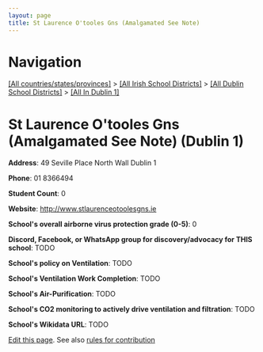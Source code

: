 ```yaml
---
layout: page
title: St Laurence O'tooles Gns (Amalgamated See Note)
---
```

# Navigation

[[All countries/states/provinces]](../../../..) > [[All Irish School Districts]](../../..) > [[All Dublin School Districts]](../..) > [[All In Dublin 1]](..)

# St Laurence O'tooles Gns (Amalgamated See Note) (Dublin 1)

**Address**: 49 Seville Place North Wall Dublin 1

**Phone**: 01 8366494

**Student Count**: 0

**Website**: <http://www.stlaurenceotoolesgns.ie>

**School's overall airborne virus protection grade (0-5)**: 0

**Discord, Facebook, or WhatsApp group for discovery/advocacy for THIS school**: TODO

**School's policy on Ventilation**: TODO

**School's Ventilation Work Completion**: TODO

**School's Air-Purification**: TODO

**School's CO2 monitoring to actively drive ventilation and filtration**: TODO

**School's Wikidata URL**: TODO


[Edit this page](https://github.com/ventilate-schools/Ireland/edit/main/./Dublin_1/St_Laurence_O'tooles_Gns_(Amalgamated_See_Note).md). See also [rules for contribution](../../../contribution-rules/)